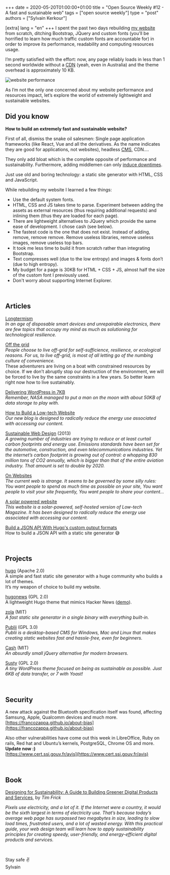+++
date = 2020-05-20T01:00:00+01:00
title = "Open Source Weekly #12 - A fast and sustainable web"
tags = ["open source weekly"]
type = "post"
authors = ["Sylvain Kerkour"]

[extra]
lang = "en"
+++
I spent the past two days rebuilding [my website](https://fatalentropy.com)
from scratch, ditching Bootstrap, JQuery and custom fonts (you’ll be horrified to learn how much
traffic custom fonts are accountable for) in order to improve its performance, readability and computing resources usage.

I’m pretty satisfied with the effort: now, any page reliably loads in less than 1 second worldwide
without a [CDN](https://en.wikipedia.org/wiki/Content_delivery_network) (yeah, even in Australia) and the theme overhead is approximately 10 KB.

![website performance](https://fatalentropy.com/open-source-weekly/12/fe_perf.png)

As I’m not the only one concerned about my website performance and resources impact, let’s explore the world of extremely lightweight and sustainable websites.

## Did you know

**How to build an extremely fast and sustainable website?**

First of all, dismiss the snake oil salesmen: Single page application frameworks (like React, Vue and all the derivatives. As the name indicates they are good for applications, not websites), headless [CMS](https://en.wikipedia.org/wiki/Content_management_system), CDN....

They only add bloat which is the complete opposite of performance and sustainability. Furthermore, adding middlemen can only [induce downtimes](https://blog.cloudflare.com/tag/outage).

Just use old and boring technology: a static site generator with HTML, CSS and JavaScript.

While rebuilding my website I learned a few things:

* Use the default system fonts.
* HTML, CSS and JS takes time to parse. Experiment between adding the assets as external resources (thus requiring additional requests) and inlining them (thus they are loaded for each page).
* There are lightweight alternatives to JQuery which provide the same ease of development. I chose cash (see below).
* The fastest code is the one that does not exist. Instead of adding, remove, remove remove. Remove useless libraries, remove useless images, remove useless top bars.
* It took me less time to build it from scratch rather than integrating Bootstrap.
* Text compresses well (due to the low entropy) and images & fonts don’t (due to high entropy).
* My budget for a page is 30KB for HTML + CSS + JS, almost half the size of the custom font I previously used.
* Don't worry about supporting Internet Explorer.

<br />

## Articles


[Longtermism](https://wiki.xxiivv.com/site/longtermism.html)<br />
*In an age of disposable smart devices and unrepairable electronics, there are few topics that occupy my mind as much as solutioning for technological resilience.*
<br />


[Off the grid](https://100r.co/site/off_the_grid.html)<br />
*People choose to live off-grid for self-sufficience, resilience, or ecological reasons. For us, to live off-grid, is most of all letting go of the numbing culture of convenience.* <br />
These adventurers are living on a boat with constrained resources by choice. If we don’t abruptly stop our destruction of the environment, we will be forced to live by the same constraints in a few years. So better learn right now how to live sustainably.
<br />


[Delivering WordPress in 7KB](https://blog.jacklenox.com/2018/06/04/delivering-wordpress-in-7kb)<br />
*Remember, NASA managed to put a man on the moon with about 50KB of data storage to play with.*
<br />


[How to Build a Low-tech Website](https://solar.lowtechmagazine.com/2018/09/how-to-build-a-lowtech-website)<br />
*Our new blog is designed to radically reduce the energy use associated with accessing our content.*
<br />



[Sustainable Web Design](https://alistapart.com/article/sustainable-web-design) (2013)<br />
*A growing number of industries are trying to reduce or at least curtail carbon footprints and energy use. Emissions standards have been set for the automotive, construction, and even telecommunications industries. Yet the internet’s carbon footprint is growing out of control: a whopping 830 million tons of CO2 annually, which is bigger than that of the entire aviation industry. That amount is set to double by 2020.*
<br />


[On Websites](https://manuelmoreale.com/on-websites)<br />
*The current web is strange. It seems to be governed by some silly rules: You want people to spend as much time as possible on your site, You want people to visit your site frequently, You want people to share your content...*
<br />


[A solar powered website](https://solar.lowtechmagazine.com/about.html)<br />
*This website is a solar-powered, self-hosted version of Low-tech Magazine. It has been designed to radically reduce the energy use associated with accessing our content.*
<br />


[Build a JSON API With Hugo's custom output formats](https://forestry.io/blog/build-a-json-api-with-hugo)<br />
How to build a JSON API with a static site generator 😅


<br/>


## Projects

[hugo](https://github.com/gohugoio/hugo) (Apache 2.0)<br />
A simple and fast static site generator with a huge community who builds a lot of themes. <br />
It’s my weapon of choice to build my website.
<br />

[hugonews](https://github.com/spaghettiwews/hugonews) (GPL 2.0)<br />
A lightweight Hugo theme that mimics Hacker News ([demo](https://themes.gohugo.io/theme/hugonews/)).
<br />


[zola](https://github.com/getzola/zola) (MIT)<br />
*A fast static site generator in a single binary with everything built-in.*
<br />


[Publii](https://github.com/GetPublii/Publii) (GPL 3.0)<br />
*Publii is a desktop-based CMS for Windows, Mac and Linux that makes creating static websites fast and hassle-free, even for beginners.*
<br />


[Cash](https://github.com/fabiospampinato/cash) (MIT)<br />
*An absurdly small jQuery alternative for modern browsers.*
<br />


[Susty](https://github.com/jacklenox/susty) (GPL 2.0)<br />
*A tiny WordPress theme focused on being as sustainable as possible. Just 6KB of data transfer, or 7 with Yoast!*


<br />


## Security

A new attack against the Bluetooth specification itself was found, affecting Samsung, Apple, Qualcomm devices and much more.<br />
[https://francozappa.github.io/about-bias](https://francozappa.github.io/about-bias)



Also other vulnerabilities have come out this week in LibreOffice, Ruby on rails, Red hat and Ubuntu’s kernels, PostgreSQL, Chrome OS and more. **Update now :)** <br />
[https://www.cert.ssi.gouv.fr/avis](https://www.cert.ssi.gouv.fr/avis)


<br />


## Book
[Designing for Sustainability: A Guide to Building Greener Digital Products and Services](http://shop.oreilly.com/product/0636920043904.do), by *Tim Frick*

*Pixels use electricity, and a lot of it. If the Internet were a country, it would be the sixth largest in terms of electricity use. That’s because today’s average web page has surpassed two megabytes in size, leading to slow load times, frustrated users, and a lot of wasted energy. With this practical guide, your web design team will learn how to apply sustainability principles for creating speedy, user-friendly, and energy-efficient digital products and services.*


<br />

Stay safe ✌️<br />
Sylvain
